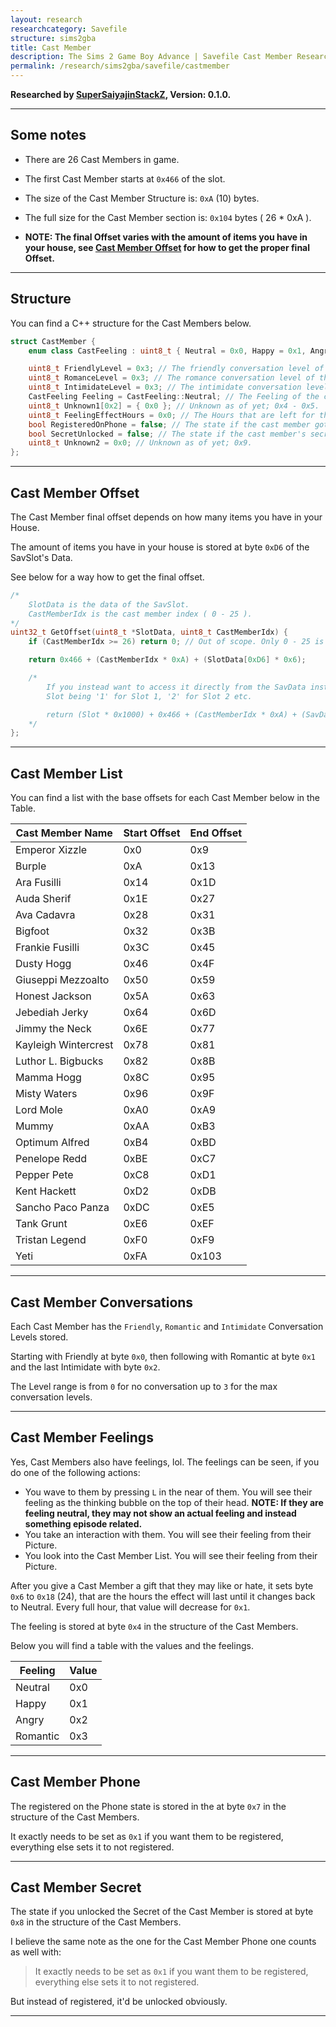 ```yaml
---
layout: research
researchcategory: Savefile
structure: sims2gba
title: Cast Member
description: The Sims 2 Game Boy Advance | Savefile Cast Member Research
permalink: /research/sims2gba/savefile/castmember
---
```


**Researched by [SuperSaiyajinStackZ](https://github.com/SuperSaiyajinStackZ), Version: 0.1.0.**
<hr>


## Some notes
- There are 26 Cast Members in game.
- The first Cast Member starts at `0x466` of the slot.
- The size of the Cast Member Structure is: `0xA` (10) bytes.
- The full size for the Cast Member section is: `0x104` bytes ( 26 * 0xA ).

- **NOTE: The final Offset varies with the amount of items you have in your house, see [Cast Member Offset](#cast-member-offset) for how to get the proper final Offset.**
<hr>


## Structure
You can find a C++ structure for the Cast Members below.

```cpp
struct CastMember {
	enum class CastFeeling : uint8_t { Neutral = 0x0, Happy = 0x1, Angry = 0x2, Romantic = 0x3 }; // To make the feeling stuff more clear, to what value what feeling is.

	uint8_t FriendlyLevel = 0x3; // The friendly conversation level of the cast member; 0 - 3 is valid; 0x0.
	uint8_t RomanceLevel = 0x3; // The romance conversation level of the cast member; 0 - 3 is valid; 0x1.
	uint8_t IntimidateLevel = 0x3; // The intimidate conversation level of the cast member; 0 - 3 is valid; 0x2.
	CastFeeling Feeling = CastFeeling::Neutral; // The Feeling of the cast member; See the enum class above for what value is for which feeling; 0x3.
	uint8_t Unknown1[0x2] = { 0x0 }; // Unknown as of yet; 0x4 - 0x5.
	uint8_t FeelingEffectHours = 0x0; // The Hours that are left for the feeling effect; 0x6.
	bool RegisteredOnPhone = false; // The state if the cast member got registered on your phone; 0x7.
	bool SecretUnlocked = false; // The state if the cast member's secret has been unlocked; 0x8.
	uint8_t Unknown2 = 0x0; // Unknown as of yet; 0x9.
};
```
<hr>


## Cast Member Offset
The Cast Member final offset depends on how many items you have in your House.

The amount of items you have in your house is stored at byte `0xD6` of the SavSlot's Data.

See below for a way how to get the final offset.

```cpp
/*
	SlotData is the data of the SavSlot.
	CastMemberIdx is the cast member index ( 0 - 25 ).
*/
uint32_t GetOffset(uint8_t *SlotData, uint8_t CastMemberIdx) {
	if (CastMemberIdx >= 26) return 0; // Out of scope. Only 0 - 25 is valid.

	return 0x466 + (CastMemberIdx * 0xA) + (SlotData[0xD6] * 0x6);

	/*
		If you instead want to access it directly from the SavData instead of the SlotData, rework it like this:
		Slot being '1' for Slot 1, '2' for Slot 2 etc.

		return (Slot * 0x1000) + 0x466 + (CastMemberIdx * 0xA) + (SavData[(Slot * 0x1000) + 0xD6] * 0x6);
	*/
};
```
<hr>


## Cast Member List
You can find a list with the base offsets for each Cast Member below in the Table.

| Cast Member Name     | Start Offset  | End Offset  |
| -------------------- | ------------- | ----------- |
| Emperor Xizzle       | 0x0           | 0x9         |
| Burple               | 0xA           | 0x13        |
| Ara Fusilli          | 0x14          | 0x1D        |
| Auda Sherif          | 0x1E          | 0x27        |
| Ava Cadavra          | 0x28          | 0x31        |
| Bigfoot              | 0x32          | 0x3B        |
| Frankie Fusilli      | 0x3C          | 0x45        |
| Dusty Hogg           | 0x46          | 0x4F        |
| Giuseppi Mezzoalto   | 0x50          | 0x59        |
| Honest Jackson       | 0x5A          | 0x63        |
| Jebediah Jerky       | 0x64          | 0x6D        |
| Jimmy the Neck       | 0x6E          | 0x77        |
| Kayleigh Wintercrest | 0x78          | 0x81        |
| Luthor L. Bigbucks   | 0x82          | 0x8B        |
| Mamma Hogg           | 0x8C          | 0x95        |
| Misty Waters         | 0x96          | 0x9F        |
| Lord Mole            | 0xA0          | 0xA9        |
| Mummy                | 0xAA          | 0xB3        |
| Optimum Alfred       | 0xB4          | 0xBD        |
| Penelope Redd        | 0xBE          | 0xC7        |
| Pepper Pete          | 0xC8          | 0xD1        |
| Kent Hackett         | 0xD2          | 0xDB        |
| Sancho Paco Panza    | 0xDC          | 0xE5        |
| Tank Grunt           | 0xE6          | 0xEF        |
| Tristan Legend       | 0xF0          | 0xF9        |
| Yeti                 | 0xFA          | 0x103       |

<hr>


## Cast Member Conversations
Each Cast Member has the `Friendly`, `Romantic` and `Intimidate` Conversation Levels stored.

Starting with Friendly at byte `0x0`, then following with Romantic at byte `0x1` and the last Intimidate with byte `0x2`.

The Level range is from `0` for no conversation up to `3` for the max conversation levels.
<hr>


## Cast Member Feelings
Yes, Cast Members also have feelings, lol. The feelings can be seen, if you do one of the following actions:

- You wave to them by pressing `L` in the near of them. You will see their feeling as the thinking bubble on the top of their head. **NOTE: If they are feeling neutral, they may not show an actual feeling and instead something episode related.**
- You take an interaction with them. You will see their feeling from their Picture.
- You look into the Cast Member List. You will see their feeling from their Picture.

After you give a Cast Member a gift that they may like or hate, it sets byte `0x6` to `0x18` (24), that are the hours the effect will last until it changes back to Neutral. Every full hour, that value will decrease for `0x1`.

The feeling is stored at byte `0x4` in the structure of the Cast Members.

Below you will find a table with the values and the feelings.

| Feeling  | Value |
| -------- | ----- |
| Neutral  | 0x0   |
| Happy    | 0x1   |
| Angry    | 0x2   |
| Romantic | 0x3   |

<hr>


## Cast Member Phone
The registered on the Phone state is stored in the at byte `0x7` in the structure of the Cast Members.

It exactly needs to be set as `0x1` if you want them to be registered, everything else sets it to not registered.
<hr>


## Cast Member Secret
The state if you unlocked the Secret of the Cast Member is stored at byte `0x8` in the structure of the Cast Members.

I believe the same note as the one for the Cast Member Phone one counts as well with:

> It exactly needs to be set as `0x1` if you want them to be registered, everything else sets it to not registered.

But instead of registered, it'd be unlocked obviously.
<hr>
